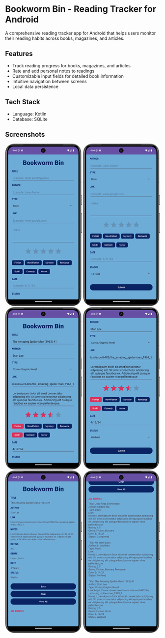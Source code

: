 # Bookworm Bin - Reading Tracker for Android
A comprehensive reading tracker app for Android that helps users monitor their reading habits across books, magazines, and articles.

## Features
* Track reading progress for books, magazines, and articles
* Rate and add personal notes to readings
* Customizable input fields for detailed book information
* Intuitive navigation between screens
* Local data persistence

## Tech Stack
* Language: Kotlin
* Database: SQLite

## Screenshots
<img src="https://github.com/myavonbehren/Android-BookwormBin/blob/master/Screenshots/0.png" width="250"> <img src="https://github.com/myavonbehren/Android-BookwormBin/blob/master/Screenshots/5.png" width="250"> <img src="https://github.com/myavonbehren/Android-BookwormBin/blob/master/Screenshots/1.png" width="250"> <img src="https://github.com/myavonbehren/Android-BookwormBin/blob/master/Screenshots/2.png" width="250"> <img src="https://github.com/myavonbehren/Android-BookwormBin/blob/master/Screenshots/3.png" width="250"> <img src="https://github.com/myavonbehren/Android-BookwormBin/blob/master/Screenshots/4.png" width="250"> 
